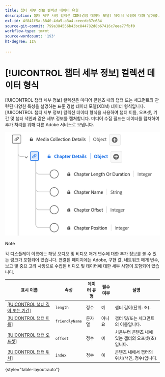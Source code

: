 ```yaml
---
title: 챕터 세부 정보 컬렉션 데이터 유형
description: 챕터 세부 사항 컬렉션 XDM(경험 데이터 모델) 데이터 유형에 대해 알아봅니다.
exl-id: 4f841f5a-3840-4da5-a3a4-ceecde87c684
source-git-commit: 799a384556b43bc844782d8b67416c7eea77fbf0
workflow-type: tm+mt
source-wordcount: '193'
ht-degree: 11%

---
```


# [!UICONTROL 챕터 세부 정보] 컬렉션 데이터 형식

[!UICONTROL 챕터 세부 정보] 컬렉션은 미디어 콘텐츠 내의 챕터 또는 세그먼트와 관련된 다양한 특성을 설명하는 표준 경험 데이터 모델(XDM) 데이터 형식입니다. [!UICONTROL 챕터 세부 정보] 컬렉션 데이터 형식을 사용하여 챕터 이름, 오프셋, 기간 및 챕터 색인과 같은 세부 정보를 캡처합니다. 미디어 수집 필드는 데이터를 캡처하여 추가 처리를 위해 다른 Adobe 서비스로 보냅니다.

![챕터 세부 정보 컬렉션 데이터 형식의 다이어그램입니다.](../images/data-types/chapter-details-collection.png)

>[!NOTE]
>
>각 디스플레이 이름에는 해당 오디오 및 비디오 매개 변수에 대한 추가 정보를 볼 수 있는 링크가 포함되어 있습니다. 연결된 페이지에는 Adobe, 구현 값, 네트워크 매개 변수, 보고 및 중요 고려 사항으로 수집된 비디오 및 데이터에 대한 세부 사항이 포함되어 있습니다.

| 표시 이름 | 속성 | 데이터 유형 | 필수 여부 | 설명 |
|-------------------------------------------------------------------------------------------------------------------------------------------------------------------------|---------------|-----------|----------|---------------------------------------------------|
| [[!UICONTROL 챕터 길이 또는 기간]](https://experienceleague.adobe.com/docs/media-analytics/using/implementation/variables/chapter-parameters.html#chapter-length) | `length` | 정수 | 예 | 챕터 길이(단위: 초). |
| [[!UICONTROL 챕터 이름]](https://experienceleague.adobe.com/docs/media-analytics/using/implementation/variables/chapter-parameters.html#chapter-name) | `friendlyName` | 문자열 | 아니요 | 챕터 및/또는 세그먼트의 이름입니다. |
| [[!UICONTROL 챕터 오프셋]](https://experienceleague.adobe.com/docs/media-analytics/using/implementation/variables/chapter-parameters.html#chapter-offset) | `offset` | 정수 | 예 | 처음부터 콘텐츠 내에 있는 챕터의 오프셋(초)입니다. |
| [[!UICONTROL 챕터 위치]](https://experienceleague.adobe.com/docs/media-analytics/using/implementation/variables/chapter-parameters.html#chapter-position) | `index` | 정수 | 예 | 콘텐츠 내에서 챕터의 위치(색인, 정수)입니다. |

{style="table-layout:auto"}
